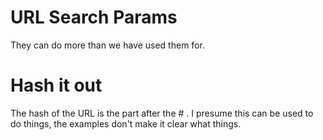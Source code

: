# URL Search Params

They can do more than we have used them for. 

# Hash it out

The hash of the URL is the part after the # .
I presume this can be used to do things, the examples don't make it clear what things.